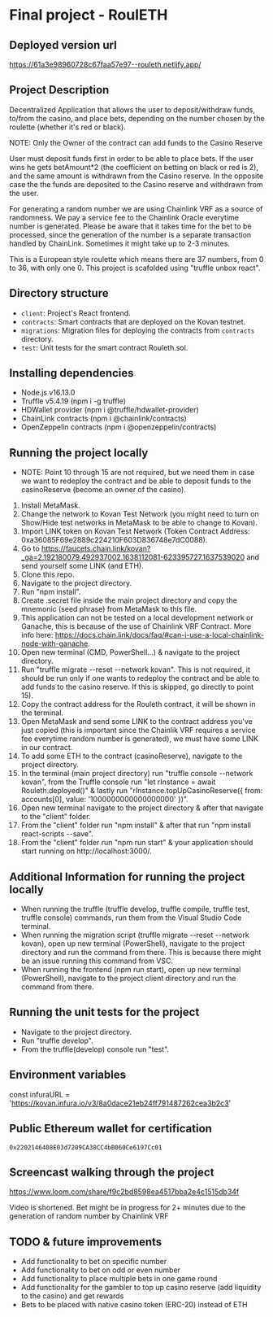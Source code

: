 # Final project - RoulETH

## Deployed version url

https://61a3e98960728c67faa57e97--rouleth.netlify.app/

## Project Description

Decentralized Application that allows the user to deposit/withdraw funds, to/from the casino, and place bets, depending on the number chosen by the roulette (whether it's red or black).

NOTE: Only the Owner of the contract can add funds to the Casino Reserve

User must deposit funds first in order to be able to place bets. 
If the user wins he gets betAmount*2 (the coefficient on betting on black or red is 2), and the same amount is withdrawn from the Casino reserve. 
In the opposite case the the funds are deposited to the Casino reserve and withdrawn from the user.

For generating a random number we are using Chainlink VRF as a source of randomness. We pay a service fee to the Chainlink Oracle everytime number is generated.
Please be aware that it takes time for the bet to be processed, since the generation of the number is a separate transaction handled by ChainLink. 
Sometimes it might take up to 2-3 minutes.

This is a European style roulette which means there are 37 numbers, from 0 to 36, with only one 0.
This project is scafolded using "truffle unbox react".

## Directory structure

- `client`: Project's React frontend.
- `contracts`: Smart contracts that are deployed on the Kovan testnet.
- `migrations`: Migration files for deploying the contracts from `contracts` directory.
- `test`: Unit tests for the smart contract Rouleth.sol.

## Installing dependencies

- Node.js v16.13.0
- Truffle v5.4.19 (npm i -g truffle)
- HDWallet provider (npm i @truffle/hdwallet-provider)
- ChainLink contracts (npm i @chainlink/contracts)
- OpenZeppelin contracts (npm i @openzeppelin/contracts)

## Running the project locally

- NOTE: Point 10 through 15 are not required, but we need them in case we want to redeploy the contract and be able to deposit funds to the casinoReserve (become an owner of the casino).

1. Install MetaMask.
2. Change the network to Kovan Test Network (you might need to turn on Show/Hide test networks in MetaMask to be able to change to Kovan).
3. Import LINK token on Kovan Test Network (Token Contract Address: 0xa36085F69e2889c224210F603D836748e7dC0088).
4. Go to https://faucets.chain.link/kovan?_ga=2.192180079.492937002.1638112081-623395727.1637539020 and send yourself some LINK (and ETH).
5. Clone this repo.
6. Navigate to the project directory.
7. Run "npm install".
8. Create .secret file inside the main project directory and copy the mnemonic (seed phrase) from MetaMask to this file.
9. This application can not be tested on a local development network or Ganache, this is because of the use of Chainlink VRF Contract. More info here: https://docs.chain.link/docs/faq/#can-i-use-a-local-chainlink-node-with-ganache.
10. Open new terminal (CMD, PowerShell...) & navigate to the project directory.
11. Run "truffle migrate --reset --network kovan". This is not required, it should be run only if one wants to redeploy the contract and be able to add funds to the casino reserve. If this is skipped, go directly to point 15).
12. Copy the contract address for the Rouleth contract, it will be shown in the terminal.
13. Open MetaMask and send some LINK to the contract address you've just copied (this is important since the Chainlik VRF requires a service fee everytime random number is generated), we must have some LINK in our contract.
14. To add some ETH to the contract (casinoReserve), navigate to the project directory.
15. In the terminal (main project directory) run "truffle console --network kovan", from the Truffle console run "let rInstance = await Rouleth.deployed()" & lastly run "rInstance.topUpCasinoReserve({ from: accounts[0], value: '1000000000000000000' })".
16. Open new terminal navigate to the project directory & after that navigate to the "client" folder.
17. From the "client" folder run "npm install" & after that run "npm install react-scripts --save".
18. From the "client" folder run "npm run start" & your application should start running on http://localhost:3000/.

## Additional Information for running the project locally

- When running the truffle (truffle develop, truffle compile, truffle test, truffle console) commands, run them from the Visual Studio Code terminal.
- When running the migration script (truffle migrate --reset --network kovan), open up new terminal (PowerShell), navigate to the project directory and run the command from there. This is because there might be an issue running this command from VSC.
- When running the frontend (npm run start), open up new terminal (PowerShell), navigate to the project client directory and run the command from there.

## Running the unit tests for the project

 - Navigate to the project directory.
 - Run "truffle develop".
 - From the truffle(develop) console run "test".

## Environment variables

const infuraURL = 'https://kovan.infura.io/v3/8a0dace21eb24ff791487262cea3b2c3'

## Public Ethereum wallet for certification

`0x2202146408E03d7209CA38CC4bB060Ce6197Cc01`

## Screencast walking through the project

https://www.loom.com/share/f9c2bd8598ea4517bba2e4c1515db34f

Video is shortened. Bet might be in progress for 2+ minutes due to the generation of random number by Chainlink VRF

## TODO & future improvements

- Add functionality to bet on specific number
- Add functionality to bet on odd or even number
- Add functionality to place multiple bets in one game round
- Add functionality for the gambler to top up casino reserve (add liquidity to the casino) and get rewards
- Bets to be placed with native casino token (ERC-20) instead of ETH

